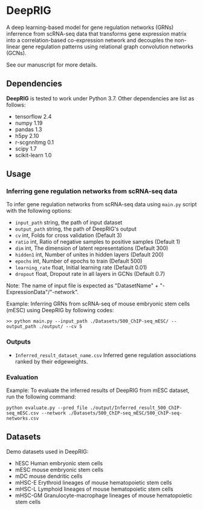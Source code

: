 # DeepRIG
A deep learning-based model for gene regulation networks (GRNs) inferrence from scRNA-seq data that transforms gene expression matrix into a correlation-based co-expression network and decouples the non-linear gene regulation patterns using relational graph convolution networks (GCNs).
 
See our manuscript for more details.
 
## Dependencies
 
**DeepRIG** is tested to work under Python 3.7. Other dependencies are list as follows:
 
* tensorflow 2.4
* numpy 1.19
* pandas 1.3
* h5py 2.10
* r-scgnnltmg 0.1
* scipy 1.7
* scikit-learn 1.0
 
## Usage
### Inferring gene regulation networks from scRNA-seq data
To infer gene regulation networks from scRNA-seq data using `main.py` script with the following options:  
* `input_path` string, the path of input dataset
* `output_path` string, the path of DeepRIG's output
* `cv` int, Folds for cross validation (Default 3)
* `ratio` int, Ratio of negative samples to positive samples (Default 1)
* `dim` int, The dimension of latent representations (Default 300)
* `hidden1` int, Number of unites in hidden layers (Default 200)
* `epochs` int, Number of epochs to train (Default 500)
* `learning_rate` float, Initial learning rate (Default 0.01)
* `dropout` float, Dropout rate in all layers in GCNs (Default 0.7)
 
Note: The name of input file is expected as "DatasetName" + "-ExpressionData"/"-network". 
 
Example: Inferring GRNs from scRNA-seq of mouse embryonic stem cells (mESC) using DeepRIG by following codes:
```
>> python main.py --input_path ./Datasets/500_ChIP-seq_mESC/ --output_path ./output/ --cv 5
```
### Outputs
* `Inferred_result_dataset_name.csv` Inferred gene regulation associations ranked by their edgeweights.
 
### Evaluation
Example: To evaluate the inferred results of DeepRIG from mESC dataset, run the following command:
```
python evaluate.py --pred_file ./output/Inferred_result_500_ChIP-seq_mESC.csv --network ./Datasets/500_ChIP-seq_mESC/500_ChIP-seq-networks.csv
```
 
## Datasets
Demo datasets used in DeepRIG:
* hESC Human embryonic stem cells
* mESC mouse embryonic stem cells
* mDC mouse dendritic cells
* mHSC-E Erythroid lineages of mouse hematopoietic stem cells
* mHSC-L Lymphoid lineages of mouse hematopoietic stem cells
* mHSC-GM Granulocyte-macrophage lineages of mouse hematopoietic stem cells
